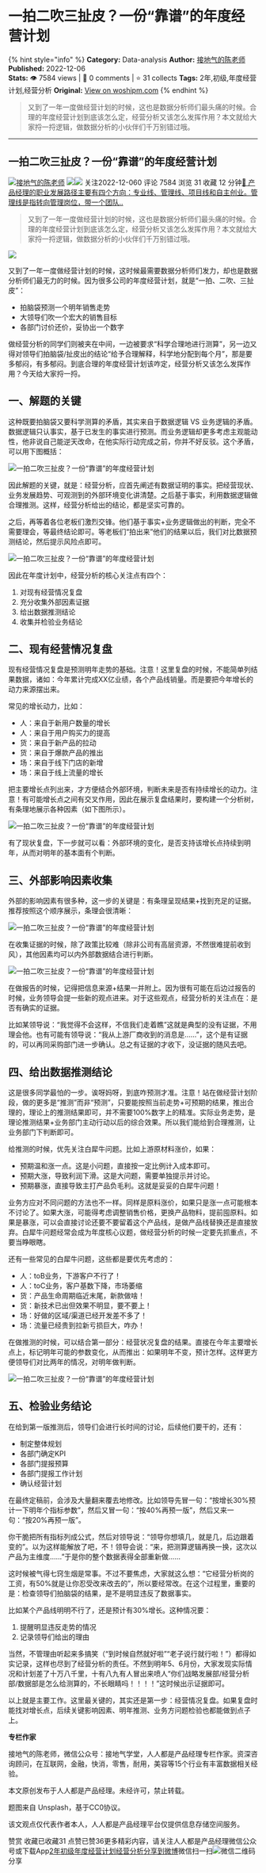 # 一拍二吹三扯皮？一份“靠谱”的年度经营计划
{% hint style="info" %}
**Category:** Data-analysis
**Author:** [接地气的陈老师](https://www.woshipm.com/u/773891)
**Published:** 2022-12-06  
**Stats:** 👁️ 7584 views | 💬 0 comments | ⭐ 31 collects
**Tags:** 2年,初级,年度经营计划,经营分析
**Original:** [View on woshipm.com](https://www.woshipm.com/data-analysis/5698046.html)
{% endhint %}
> 又到了一年一度做经营计划的时候，这也是数据分析师们最头痛的时候。合理的年度经营计划到底该怎么定，经营分析又该怎么发挥作用？本文就给大家捋一捋逻辑，做数据分析的小伙伴们千万别错过哦。

---

## 一拍二吹三扯皮？一份“靠谱”的年度经营计划

[![](https://image.woshipm.com/wp-files/2019/08/0GkAbc8ZooEsibtWEUNO.png!/both/72x72)](https://www.woshipm.com/u/773891)[接地气的陈老师](https://www.woshipm.com/u/773891) ![](https://static.woshipm.com/tag/1121_1@2x.png)![](https://static.woshipm.com/tag/2103_1@2x.png) 关注2022-12-060 评论 7584 浏览 31 收藏 12 分钟[🔗 产品经理的职业发展路径主要有四个方向：专业线、管理线、项目线和自主创业。管理线是指转向管理岗位，带一个团队..](https://ke.qidianla.com/courses/90pm)

> 又到了一年一度做经营计划的时候，这也是数据分析师们最头痛的时候。合理的年度经营计划到底该怎么定，经营分析又该怎么发挥作用？本文就给大家捋一捋逻辑，做数据分析的小伙伴们千万别错过哦。

![](https://image.woshipm.com/wp-files/2022/12/G1iUPtlSFvjdCBc6rLNr.jpg)

又到了一年一度做经营计划的时候，这时候最需要数据分析师们发力，却也是数据分析师们最无力的时候。因为很多公司的年度经营计划，就是“一拍、二吹、三扯皮”：

*   拍脑袋预测一个明年销售走势
*   大领导们吹一个宏大的销售目标
*   各部门讨价还价，妥协出一个数字

做经营分析的同学们则被夹在中间，一边被要求“科学合理地进行测算”，另一边又得对领导们拍脑袋/扯皮出的结论“给予合理解释，科学地分配到每个月”，那是要多郁闷，有多郁闷。到底合理的年度经营计划该咋定，经营分析又该怎么发挥作用？今天给大家捋一捋。

## 一、解题的关键

这种既要拍脑袋又要科学测算的矛盾，其实来自于数据逻辑 VS 业务逻辑的矛盾。数据逻辑只认事实，基于已发生的事实进行预测。而业务逻辑却更多考虑主观能动性，他非说自己能逆天改命，在他实际行动完成之前，你并不好反驳。这个矛盾，可以用下图概括：

![一拍二吹三扯皮？一份“靠谱”的年度经营计划](https://image.woshipm.com/wp-files/2022/12/mF8pFrOqZH3Q3mng6g7W.png)

因此解题的关键，就是：经营分析，应首先阐述有数据证明的事实。把经营现状、业务发展趋势、可观测到的外部环境变化讲清楚。之后基于事实，利用数据逻辑做合理推测。这样，经营分析给出的结论，都是坚实可靠的。

之后，再等着各位老板们激烈交锋。他们基于事实+业务逻辑做出的判断，完全不需要理会，等最终结论即可。等老板们“拍出来”他们的结果以后，我们对比数据预测结论，然后提示风险点即可。

![一拍二吹三扯皮？一份“靠谱”的年度经营计划](https://image.woshipm.com/wp-files/2022/12/9tfV7HdsBS7Ufe0WXQpr.png)

因此在年度计划中，经营分析的核心关注点有四个：

1.  对现有经营情况复盘
2.  充分收集外部因素证据
3.  给出数据推测结论
4.  收集并检验业务结论

## 二、现有经营情况复盘

现有经营情况复盘是预测明年走势的基础。注意！这里复盘的时候，不能简单列结果数据，诸如：今年累计完成XX亿业绩，各个产品线销量。而是要把今年增长的动力来源摆出来。

常见的增长动力，比如：

*   人：来自于新用户数量的增长
*   人：来自于用户购买力的提高
*   货：来自于新产品的拉动
*   货：来自于爆款产品的推出
*   场：来自于线下门店的新增
*   场：来自于线上流量的增长

把主要增长点列出来，才方便结合外部环境，判断未来是否有持续增长的动力。注意！有可能增长点之间有交叉作用，因此在展示复盘结果时，要构建一个分析树，有条理地展示各种因素（如下图所示）。

![一拍二吹三扯皮？一份“靠谱”的年度经营计划](https://image.woshipm.com/wp-files/2022/12/nVdUOD4vmnmJ7SXL2TWu.png)

有了现状复盘，下一步就可以看：外部环境的变化，是否支持该增长点持续到明年，从而对明年的基本面有个判断。

## 三、外部影响因素收集

外部的影响因素有很多种，这一步的关键是：有条理呈现结果+找到充足的证据。推荐按照这个顺序展示，条理会很清晰：

![一拍二吹三扯皮？一份“靠谱”的年度经营计划](https://image.woshipm.com/wp-files/2022/12/uNiKCwPLnjhyLNqis6JR.png)

在收集证据的时候，除了政策比较难（除非公司有高层资源，不然很难提前收到风），其他因素均可以内外部数据结合进行判断。

![一拍二吹三扯皮？一份“靠谱”的年度经营计划](https://image.woshipm.com/wp-files/2022/12/92YCSpZhDfo4FscaMjMi.png)

在做报告的时候，记得把信息来源+结果一并附上。因为很有可能在后边过报告的时候，业务领导会提一些新的观点进来。对于这些观点，经营分析的关注点在：是否有确实的证据。

比如某领导说：“我觉得不会这样，不信我们走着瞧”这就是典型的没有证据，不用理会他。也有可能有领导说：“我从上游厂商收到的消息是……”，这个是有证据的，可以再同采购部门进一步确认。总之有证据的才收下，没证据的随风去吧。

## 四、给出数据推测结论

这是很多同学最怕的一步。诶呀妈呀，到底咋预测才准。注意！站在做经营计划阶段，做的更多是“推测”而非“预测”，只要能按照当前走势+可预期的结果，推出合理的，理论上的推测结果即可，并不需要100%数字上的精准。实际业务走势，是理论推测结果+业务部门主动行动以后的综合效果。所以我们能给到合理推测，让业务部门下判断即可。

给推测的时候，优先关注白犀牛问题。比如上游原材料涨价，如果：

*   预期温和涨一点。这是小问题，直接按一定比例计入成本即可。
*   预期大涨，导致利润下滑。这是大问题，需要单独提示并讨论。
*   预期暴涨，直接导致主打产品负毛利。这就是妥妥的白犀牛问题！

业务方应对不同问题的方法也不一样。同样是原料涨价，如果只是涨一点可能根本不讨论了。如果大涨，可能得考虑调整销售价格，更换产品物料，提前囤原料。如果是暴涨，可以会直接讨论还要不要留着这个产品线，是做产品线替换还是直接放弃。白犀牛问题经常会成为年度核心议题，做经营分析的时候一定要先抓重点，不要当睁眼瞎。

还有一些常见的白犀牛问题，这些都是要优先考虑的：

*   人：toB业务，下游客户不行了！
*   人：toC业务，客户基数下降，市场萎缩
*   货：产品生命周期临近末尾，新款做啥！
*   货：新技术已出但效果不明显，要不要上！
*   场：好做的区域/渠道已经开发差不多了！
*   场：流量已经贵到拉新亏损巨大，咋办！

在做推测的时候，可以结合第一部分：经营状况复盘的结果。直接在今年主要增长点上，标记明年可能的参数变化，从而推出：如果明年不变，预计怎样。这样更方便领导们对比两年的情况，对明年做判断。

![一拍二吹三扯皮？一份“靠谱”的年度经营计划](https://image.woshipm.com/wp-files/2022/12/GGomJotZSk7tq0FNK4tw.png)

## 五、检验业务结论

在给到第一版推测后，领导们会进行长时间的讨论，后续他们要干的，还有：

*   制定整体规划
*   各部门确定KPI
*   各部门提报预算
*   各部门提报工作计划
*   确认经营计划

在最终定稿前，会涉及大量翻来覆去地修改。比如领导先冒一句：“按增长30%预计一下明年个指标参数”，然后又冒一句：“按40%再预一版”，然后又来一句：“按20%再预一版”。

你干脆把所有指标列成公式，然后对领导说：“领导你想填几，就是几，后边跟着变的”。以为这样能解放了吧，不！领导会说：“来，把测算逻辑再换一换，这次以产品为主维度……”于是你的整个数据表得全部重新做……

这时候被气得七窍生烟是常事。不过不要焦虑，大家就这么想：“它经营分析岗的工资，有50%就是让你忍受改来改去的”，所以要经常改。在这个过程里，重要的是：检查领导们拍脑袋的结果，是不是明显违反了数据事实。

比如某个产品线明明不行了，还是预计有30%增长。这种情况要：

1.  提醒明显违反走势的情况
2.  记录领导们给出的理由

当然，不管理由听起来多搞笑（“到时候自然就好啦”“老子说行就行啦！”）都得如实记录，这样也尽到了经营分析的责任。不然到明年5、6月份，大家发现实际情况和计划差了十万八千里，十有八九有人冒出来喷人“你们战略发展部/经营分析部/数据部是怎么给测算的，不长眼睛吗！！！！”这时候出示证据即可。

以上就是主要工作。这里最关键的，其实还是第一步：经营情况复盘。如果复盘时能找对增长点，后续关键影响因素、明年推测、业务方问题检验也都能做到点子上。

**专栏作家**

接地气的陈老师，微信公众号：接地气学堂，人人都是产品经理专栏作家。资深咨询顾问，在互联网，金融，快消，零售，耐用，美容等15个行业有丰富数据相关经验。

本文原创发布于人人都是产品经理。未经许可，禁止转载。

题图来自 Unsplash，基于CC0协议。

该文观点仅代表作者本人，人人都是产品经理平台仅提供信息存储空间服务。

赞赏 收藏已收藏31 点赞已赞36更多精彩内容，请关注人人都是产品经理微信公众号或下载App[2年](https://www.woshipm.com/tag/2%e5%b9%b4)[初级](https://www.woshipm.com/tag/%e5%88%9d%e7%ba%a7)[年度经营计划](https://www.woshipm.com/tag/%e5%b9%b4%e5%ba%a6%e7%bb%8f%e8%90%a5%e8%ae%a1%e5%88%92)[经营分析](https://www.woshipm.com/tag/%e7%bb%8f%e8%90%a5%e5%88%86%e6%9e%90)[分享到微博](https://service.weibo.com/share/share.php?appkey=2775287854&title=一拍二吹三扯皮？一份“靠谱”的年度经营计划&url=https://www.woshipm.com/data-analysis/5698046.html&pic=https://image.woshipm.com/wp-files/2022/12/G1iUPtlSFvjdCBc6rLNr.jpg)微信扫一扫![微信二维码](https://api.pwmqr.com/qrcode/create/?url=https://www.woshipm.com/data-analysis/5698046.html)分享